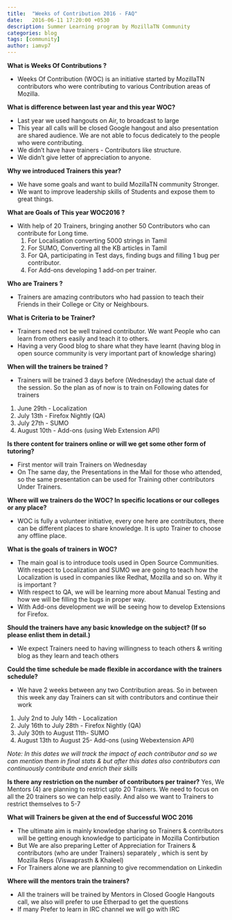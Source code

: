 ```yaml
---
title:  "Weeks of Contribution 2016 - FAQ"
date:   2016-06-11 17:20:00 +0530
description: Summer Learning program by MozillaTN Community
categories: blog
tags: [community]
author: iamvp7
---
```


**What is Weeks Of Contributions ?**

- Weeks Of Contribution (WOC) is an initiative started by MozillaTN contributors who were contributing to various Contribution areas of Mozilla.  

**What is difference between last year and this year WOC?**

- Last year we used hangouts on Air, to broadcast to large  
- This year all calls will be closed Google hangout and also presentation are shared audience. We are not able to focus dedicately to the people who were contributing.
- We didn’t have have trainers - Contributors like structure.
- We didn’t give letter of appreciation to anyone.

**Why we introduced Trainers this year?**

- We have some goals and want to build MozillaTN community Stronger.
- We want to improve leadership skills of Students and expose them to great things.

**What are Goals of This year WOC2016 ?**

- With help of 20 Trainers, bringing another 50 Contributors who can contribute for Long time.
  1. For Localisation converting 5000 strings in Tamil
  2. For SUMO, Converting all the KB articles in Tamil
  3. For QA, participating in Test days, finding bugs and filling 1 bug per contributor.
  4. For Add-ons developing 1 add-on per trainer.
  
**Who are Trainers ?**

- Trainers are amazing contributors who had passion to teach their Friends in their College or City or Neighbours. 

**What is Criteria to be Trainer?**

- Trainers need not be well trained contributor. We want People who can learn from others easily and teach it to others.
- Having a very Good blog to share what they have learnt (having blog in open source community is very important part of knowledge sharing)

**When will the trainers be trained ?**

- Trainers will be trained 3 days before (Wednesday) the actual date of the session. So the plan as of now is  to train on Following dates for trainers
 1. June 29th -  Localization
 2. July 13th -   Firefox Nightly (QA)
 3. July 27th -  SUMO
 4. August 10th - Add-ons (using Web Extension API)

**Is there content for trainers online or will we get some other form of tutoring?**
- First mentor will train Trainers on Wednesday
- On The same day, the Presentations in the Mail for those who attended, so the same presentation can be used for Training other contributors Under Trainers.


**Where will we trainers do the WOC? In specific locations or our colleges or any place?**

- WOC is fully a volunteer initiative, every one here are contributors, there can be different places to share knowledge. It is upto Trainer to choose any offline place.

**What is the goals of trainers in WOC?**

- The main goal is to introduce tools used in Open Source Communities. With respect to Localization and SUMO we are going to teach how the Localization is used in companies like Redhat, Mozilla and so on. Why it is important ?
- With respect to QA, we will be learning more about Manual Testing and how we will be filling the bugs in proper way.
- With Add-ons development we will be seeing how to develop Extensions for Firefox. 

**Should the trainers have any basic knowledge on the subject? (If so please enlist them in detail.)**

- We expect Trainers need to having willingness to teach others & writing blog as they learn and teach others

**Could the time schedule be made flexible in accordance with the trainers schedule?**

- We have 2 weeks between any two Contribution areas. So in between this week any day Trainers can sit with contributors and continue their work
 1. July 2nd to July 14th  - Localization
 2. July 16th to July 28th  - Firefox Nightly (QA)
 3. July 30th to August 11th- SUMO
 4. August 13th to August 25- Add-ons (using Webextension API)

*Note: In this dates we will track the impact of each contributor and so we can mention them in final stats & but after this dates also contributors can continuously contribute and enrich their skills*

**Is there any restriction on the number of contributors per trainer?**
Yes, We Mentors (4) are planning to restrict upto 20 Trainers. We need to focus on all the 20 trainers so we can help easily. And also we want to Trainers to restrict themselves to 5-7

**What will Trainers be given at the end of Successful WOC 2016** 

- The ultimate aim is mainly knowledge sharing  so Trainers & contributors will be getting enough knowledge to participate in Mozilla Contirbution
- But We are also preparing Letter of Appreciation for Trainers & contributors (who are under Trainers) separately , which is sent by Mozilla Reps (Viswaprasth & Khaleel)
- For Trainers alone we are planning to give recommendation on Linkedin

**Where will the mentors train the trainers?**

- All the trainers will be trained by Mentors in Closed Google Hangouts call, we also will prefer to use Etherpad to get the questions
- If many Prefer to learn in IRC channel we will go with IRC




 
